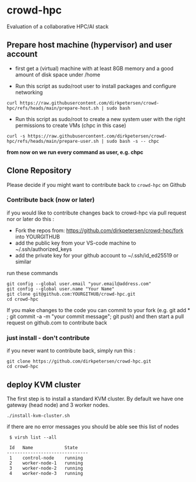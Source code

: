 # crowd-hpc
Evaluation of a collaborative HPC/AI stack

## Prepare host machine (hypervisor) and user account

* first get a (virtual) machine with at least 8GB memory and a good amount of disk space under /home

* Run this script as sudo/root user to install packages and configure networking

```
curl https://raw.githubusercontent.com/dirkpetersen/crowd-hpc/refs/heads/main/prepare-host.sh | sudo bash
```

* Run this script as sudo/root  to create a new system user with the right permissions to create VMs (chpc in this case)

```
curl -s https://raw.githubusercontent.com/dirkpetersen/crowd-hpc/refs/heads/main/prepare-user.sh | sudo bash -s -- chpc
```

**from now on we run every command as user, e.g. chpc**

## Clone Repository 

Please decide if you might want to contribute back to `crowd-hpc` on Github 

### Contribute back (now or later)

if you would like to contribute changes back to crowd-hpc via pull request nor or later do this : 

- Fork the repos from: https://github.com/dirkpetersen/crowd-hpc/fork into YOURGITHUB
- add the public key from your VS-code machine to ~/.ssh/authorized_keys
- add the private key for your github account to ~/.ssh/id_ed25519 or similar 

run these commands 

```
git config --global user.email "your.email@address.com"
git config --global user.name "Your Name"
git clone git@github.com:YOURGITHUB/crowd-hpc.git
cd crowd-hpc
```

If you make changes to the code you can commit to your fork (e.g. git add * ; git commit -a -m "your commit message";  git push) and then start a pull request on github.com to contribute back 

### just install - don't contribute 

if you never want to contribute back, simply run this : 

```
git clone https://github.com/dirkpetersen/crowd-hpc.git
cd crowd-hpc
```

## deploy KVM cluster 

The first step is to install a standard KVM cluster. By default we have one gateway (head node) and 3 worker nodes. 

```
./install-kvm-cluster.sh
```

if there are no error messages you should be able see this list of nodes

```
 $ virsh list --all

 Id   Name            State
-------------------------------
 1    control-node    running
 2    worker-node-1   running
 3    worker-node-2   running
 4    worker-node-3   running
```